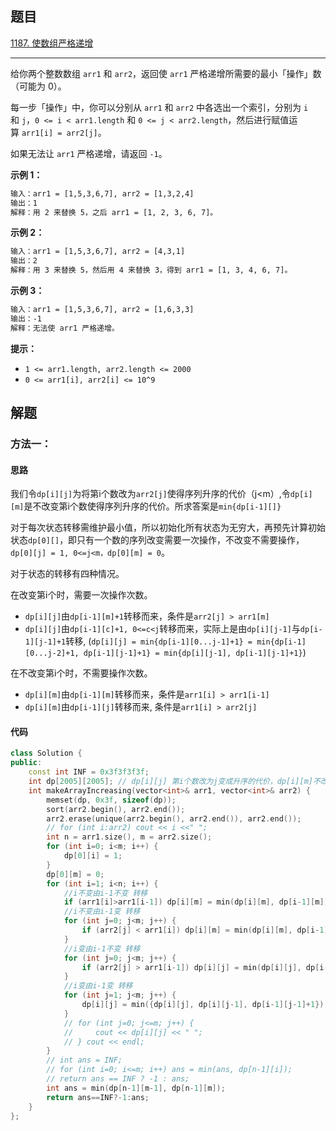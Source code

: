 ## 题目

[1187. 使数组严格递增](https://leetcode.cn/problems/make-array-strictly-increasing/)

---

给你两个整数数组 `arr1` 和 `arr2`，返回使 `arr1` 严格递增所需要的最小「操作」数（可能为 0）。

每一步「操作」中，你可以分别从 `arr1` 和 `arr2` 中各选出一个索引，分别为 `i` 和 `j`，`0 <= i < arr1.length` 和 `0 <= j < arr2.length`，然后进行赋值运算 `arr1[i] = arr2[j]`。

如果无法让 `arr1` 严格递增，请返回 `-1`。

  

**示例 1：**

```txt
输入：arr1 = [1,5,3,6,7], arr2 = [1,3,2,4]
输出：1
解释：用 2 来替换 5，之后 arr1 = [1, 2, 3, 6, 7]。
```

**示例 2：**

```txt
输入：arr1 = [1,5,3,6,7], arr2 = [4,3,1]
输出：2
解释：用 3 来替换 5，然后用 4 来替换 3，得到 arr1 = [1, 3, 4, 6, 7]。
```

**示例 3：**

```txt
输入：arr1 = [1,5,3,6,7], arr2 = [1,6,3,3]
输出：-1
解释：无法使 arr1 严格递增。
```
  

**提示：**

-   `1 <= arr1.length, arr2.length <= 2000`
-   `0 <= arr1[i], arr2[i] <= 10^9`

  

## 解题

### 方法一：

#### 思路

我们令`dp[i][j]`为将第i个数改为`arr2[j]`使得序列升序的代价（j<m）,令`dp[i][m]`是不改变第i个数使得序列升序的代价。所求答案是`min{dp[i-1][]}`

对于每次状态转移需维护最小值，所以初始化所有状态为无穷大，再预先计算初始状态`dp[0][]`，即只有一个数的序列改变需要一次操作，不改变不需要操作，`dp[0][j] = 1, 0<=j<m，dp[0][m] = 0`。

对于状态的转移有四种情况。

在改变第i个时，需要一次操作次数。
* `dp[i][j]`由`dp[i-1][m]+1`转移而来，条件是`arr2[j] > arr1[m]`
* `dp[i][j]`由`dp[i-1][c]+1, 0<=c<j`转移而来，实际上是由`dp[i][j-1]`与`dp[i-1][j-1]+1`转移, (`dp[i][j] = min{dp[i-1][0...j-1]+1} = min{dp[i-1][0...j-2]+1, dp[i-1][j-1]+1} = min{dp[i][j-1], dp[i-1][j-1]+1}`)

在不改变第i个时，不需要操作次数。
* `dp[i][m]`由`dp[i-1][m]`转移而来，条件是`arr1[i] > arr1[i-1]`
* `dp[i][m]`由`dp[i-1][j]`转移而来, 条件是`arr1[i] > arr2[j]`


#### 代码

```cpp
class Solution {
public:
    const int INF = 0x3f3f3f3f;
    int dp[2005][2005]; // dp[i][j] 第i个数改为j变成升序的代价，dp[i][m]不改第i个数变升序的代价。
    int makeArrayIncreasing(vector<int>& arr1, vector<int>& arr2) {
        memset(dp, 0x3f, sizeof(dp));
        sort(arr2.begin(), arr2.end());
        arr2.erase(unique(arr2.begin(), arr2.end()), arr2.end());
        // for (int i:arr2) cout << i <<" ";
        int n = arr1.size(), m = arr2.size();
        for (int i=0; i<m; i++) {
            dp[0][i] = 1;
        }
        dp[0][m] = 0;
        for (int i=1; i<n; i++) {
            //i不变由i-1不变 转移
            if (arr1[i]>arr1[i-1]) dp[i][m] = min(dp[i][m], dp[i-1][m]);
            //i不变由i-1变 转移
            for (int j=0; j<m; j++) {
                if (arr2[j] < arr1[i]) dp[i][m] = min(dp[i][m], dp[i-1][j]);
            }
            //i变由i-1不变 转移
            for (int j=0; j<m; j++) {
                if (arr2[j] > arr1[i-1]) dp[i][j] = min(dp[i][j], dp[i-1][m]+1);
            }
            //i变由i-1变 转移
            for (int j=1; j<m; j++) {
                dp[i][j] = min({dp[i][j], dp[i][j-1], dp[i-1][j-1]+1});
            }
            // for (int j=0; j<=m; j++) {
            //     cout << dp[i][j] << " ";
            // } cout << endl;
        }
        // int ans = INF;
        // for (int i=0; i<=m; i++) ans = min(ans, dp[n-1][i]);
        // return ans == INF ? -1 : ans;
        int ans = min(dp[n-1][m-1], dp[n-1][m]);
        return ans==INF?-1:ans;
    }
};
```
